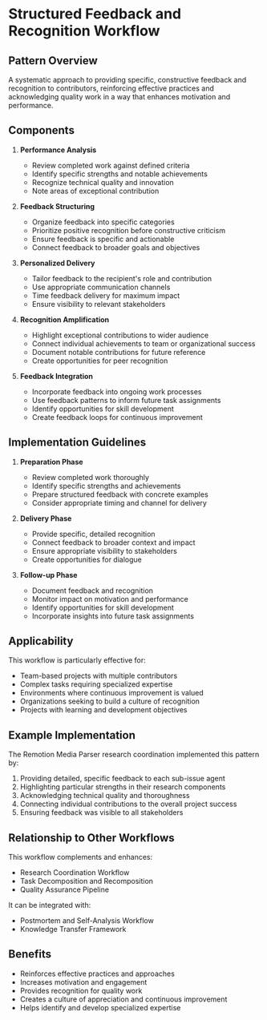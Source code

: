 # Structured Feedback and Recognition Workflow

## Pattern Overview
A systematic approach to providing specific, constructive feedback and recognition to contributors, reinforcing effective practices and acknowledging quality work in a way that enhances motivation and performance.

## Components

1. **Performance Analysis**
   * Review completed work against defined criteria
   * Identify specific strengths and notable achievements
   * Recognize technical quality and innovation
   * Note areas of exceptional contribution

2. **Feedback Structuring**
   * Organize feedback into specific categories
   * Prioritize positive recognition before constructive criticism
   * Ensure feedback is specific and actionable
   * Connect feedback to broader goals and objectives

3. **Personalized Delivery**
   * Tailor feedback to the recipient's role and contribution
   * Use appropriate communication channels
   * Time feedback delivery for maximum impact
   * Ensure visibility to relevant stakeholders

4. **Recognition Amplification**
   * Highlight exceptional contributions to wider audience
   * Connect individual achievements to team or organizational success
   * Document notable contributions for future reference
   * Create opportunities for peer recognition

5. **Feedback Integration**
   * Incorporate feedback into ongoing work processes
   * Use feedback patterns to inform future task assignments
   * Identify opportunities for skill development
   * Create feedback loops for continuous improvement

## Implementation Guidelines

1. **Preparation Phase**
   * Review completed work thoroughly
   * Identify specific strengths and achievements
   * Prepare structured feedback with concrete examples
   * Consider appropriate timing and channel for delivery

2. **Delivery Phase**
   * Provide specific, detailed recognition
   * Connect feedback to broader context and impact
   * Ensure appropriate visibility to stakeholders
   * Create opportunities for dialogue

3. **Follow-up Phase**
   * Document feedback and recognition
   * Monitor impact on motivation and performance
   * Identify opportunities for skill development
   * Incorporate insights into future task assignments

## Applicability
This workflow is particularly effective for:
* Team-based projects with multiple contributors
* Complex tasks requiring specialized expertise
* Environments where continuous improvement is valued
* Organizations seeking to build a culture of recognition
* Projects with learning and development objectives

## Example Implementation
The Remotion Media Parser research coordination implemented this pattern by:
1. Providing detailed, specific feedback to each sub-issue agent
2. Highlighting particular strengths in their research components
3. Acknowledging technical quality and thoroughness
4. Connecting individual contributions to the overall project success
5. Ensuring feedback was visible to all stakeholders

## Relationship to Other Workflows
This workflow complements and enhances:
* Research Coordination Workflow
* Task Decomposition and Recomposition
* Quality Assurance Pipeline

It can be integrated with:
* Postmortem and Self-Analysis Workflow
* Knowledge Transfer Framework

## Benefits
* Reinforces effective practices and approaches
* Increases motivation and engagement
* Provides recognition for quality work
* Creates a culture of appreciation and continuous improvement
* Helps identify and develop specialized expertise

